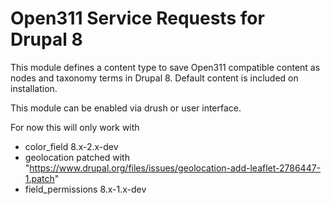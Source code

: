 # Open311 Service Requests for Drupal 8

This module defines a content type to save Open311 compatible content as nodes and taxonomy terms in Drupal 8. 
Default content is included on installation.

This module can be enabled via drush or user interface.

For now this will only work with 

- color_field 8.x-2.x-dev
- geolocation patched with "https://www.drupal.org/files/issues/geolocation-add-leaflet-2786447-1.patch"
- field_permissions 8.x-1.x-dev
